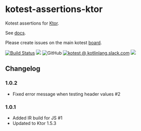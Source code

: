 # kotest-assertions-ktor

Kotest assertions for [Ktor](https://ktor.io/).

See [docs](https://kotest.io/docs/assertions/ktor-matchers.html).

Please create issues on the main kotest [board](https://github.com/kotest/kotest/issues).

[![Build Status](https://github.com/kotest/kotest-assertions-ktor/workflows/master/badge.svg)](https://github.com/kotest/kotest-assertions-ktor/actions)
[<img src="https://img.shields.io/maven-central/v/io.kotest.extensions/kotest-assertions-ktor.svg?label=latest%20release"/>](http://search.maven.org/#search|ga|1|kotest-assertions-ktor)
![GitHub](https://img.shields.io/github/license/kotest/kotest-assertions-ktor)
[![kotest @ kotlinlang.slack.com](https://img.shields.io/static/v1?label=kotlinlang&message=kotest&color=blue&logo=slack)](https://kotlinlang.slack.com/archives/CT0G9SD7Z)
[<img src="https://img.shields.io/nexus/s/https/oss.sonatype.org/io.kotest.extensions/kotest-assertions-ktor.svg?label=latest%20snapshot"/>](https://oss.sonatype.org/content/repositories/snapshots/io/kotest/extensions/kotest-assertions-ktor/)

## Changelog

### 1.0.2

* Fixed error message when testing header values #2

### 1.0.1
 
* Added IR build for JS #1
* Updated to Ktor 1.5.3
